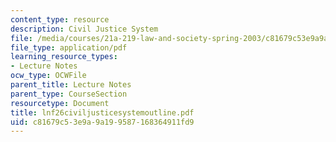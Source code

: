 ```yaml
---
content_type: resource
description: Civil Justice System
file: /media/courses/21a-219-law-and-society-spring-2003/c81679c53e9a9a199587168364911fd9_lnf26civiljusticesystemoutline.pdf
file_type: application/pdf
learning_resource_types:
- Lecture Notes
ocw_type: OCWFile
parent_title: Lecture Notes
parent_type: CourseSection
resourcetype: Document
title: lnf26civiljusticesystemoutline.pdf
uid: c81679c5-3e9a-9a19-9587-168364911fd9
---
```

